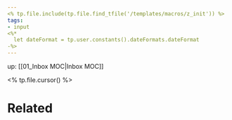 ```yaml
---
<% tp.file.include(tp.file.find_tfile('/templates/macros/z_init')) %>
tags: 
- input
<%*
  let dateFormat = tp.user.constants().dateFormats.dateFormat
-%>
---
```

up: [[01_Inbox MOC|Inbox MOC]]

<% tp.file.cursor() %>




# Related


<br />
<br />








